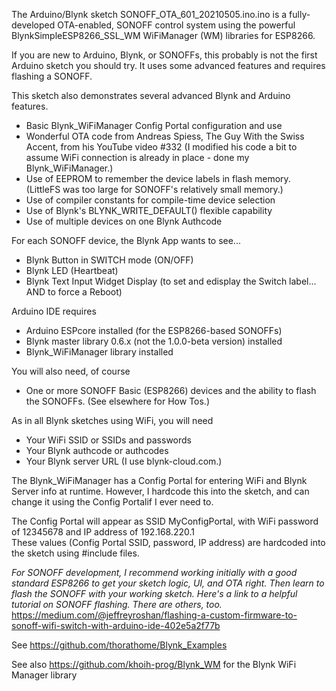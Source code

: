 The Arduino/Blynk sketch SONOFF_OTA_601_20210505.ino.ino is a fully-developed OTA-enabled, SONOFF control system using the powerful BlynkSimpleESP8266_SSL_WM WiFiManager (WM) libraries for ESP8266. 

If you are new to Arduino, Blynk, or SONOFFs, this probably is not the first Arduino sketch you should try. It uses some advanced features and requires flashing a SONOFF. 

This sketch also demonstrates several advanced Blynk and Arduino features.
* Basic Blynk_WiFiManager Config Portal configuration and use
* Wonderful OTA code from Andreas Spiess, The Guy With the Swiss Accent, from his YouTube video #332  (I modified his code a bit to assume WiFi connection is already in place - done my Blynk_WiFiManager.)
* Use of EEPROM to remember the device labels in flash memory. (LittleFS was too large for SONOFF's relatively small memory.)
* Use of compiler constants for compile-time device selection
* Use of Blynk's BLYNK_WRITE_DEFAULT() flexible capability
* Use of multiple devices on one Blynk Authcode

For each SONOFF device, the Blynk App wants to see...
* Blynk Button in SWITCH mode (ON/OFF)
* Blynk LED (Heartbeat)
* Blynk Text Input Widget Display (to set and edisplay the Switch label... AND to force a Reboot)

Arduino IDE requires 
* Arduino ESPcore installed (for the ESP8266-based SONOFFs)
* Blynk master library 0.6.x (not the 1.0.0-beta version) installed
* Blynk_WiFiManager library installed

You will also need, of course
* One or more SONOFF Basic (ESP8266) devices and the ability to flash the SONOFFs. (See elsewhere for How Tos.)

As in all Blynk sketches using WiFi, you will need
* Your WiFi SSID or SSIDs and passwords
* Your Blynk authcode or authcodes
* Your Blynk server URL (I use blynk-cloud.com.)

The Blynk_WiFiManager has a Config Portal for entering WiFi and Blynk Server info at runtime. However, I hardcode this into the sketch, and can change it using the Config Portalif I ever need to. 

The Config Portal will appear as SSID MyConfigPortal, with WiFi password of 12345678
and IP address of 192.168.220.1  
These values (Config Portal SSID, password, IP address) are hardcoded into the sketch
using #include files. 

_For SONOFF development, I recommend working initially with a good standard ESP8266 to get your sketch logic, UI, and OTA right. Then learn to flash the SONOFF with your working sketch. Here's a link to a helpful tutorial on SONOFF flashing. There are others, too._
https://medium.com/@jeffreyroshan/flashing-a-custom-firmware-to-sonoff-wifi-switch-with-arduino-ide-402e5a2f77b 
   
See https://github.com/thorathome/Blynk_Examples
   
See also https://github.com/khoih-prog/Blynk_WM for the Blynk WiFi Manager library

